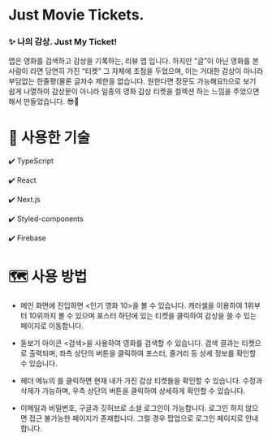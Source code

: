 # Just Movie Tickets.

### ✨ 나의 감상. Just My Ticket!

<Just Movie Tickets.> 앱은 영화를 검색하고 감상을 기록하는, 리뷰 앱 입니다. 하지만 "글”이 아닌 영화를 본 사람이 라면 당연히 가진 “티켓” 그 자체에 초점을 두었으며, 이는 거대한 감상이 아니라 부담없는 한줄평(물론 글자수 제한을 없습니다. 원한다면 장문도 가능해요!)으로 보기 쉽게 나열하여 감상문이 아니라 일종의 영화 감상 티켓을 컬렉션 하는 느낌을 주었으면 해서 만들었습니다. 😎🍿

# 📝 사용한 기술

✔️ TypeScript

✔️ React

✔️ Next.js

✔️ Styled-components

✔️ Firebase

# 🗺️ 사용 방법

- 메인 화면에 진입하면 <인기 영화 10>을 볼 수 있습니다. 캐러셀을 이용하여 1위부터 10위까지 볼 수 있으며 포스터 하단에 있는 티켓을 클릭하여 감상을 쓸 수 있는 페이지로 이동합니다.

- 돋보기 아이콘 <검색>을 사용하여 영화를 검색할 수 있습니다. 검색 결과는 티켓으로 출력되며, 좌측 상단의 <info> 버튼을 클릭하여 포스터, 줄거리 등 상세 정보를 확인할 수 있습니다.

- 헤더 메뉴의 <My Tickets>를 클릭하면 현재 내가 가진 감상 티켓들을 확인할 수 있습니다. 수정과 삭제가 가능하며, 우측 상단의 <info> 버튼을 클릭하여 상세하게 확인할 수 있습니다.

- 이메일과 비밀번호, 구글과 깃허브로 소셜 로그인이 가능합니다. 로그인 하지 않으면 접근 불가능한 페이지가 존재합니다. 그럴 경우 팝업으로 로그인 페이지로 안내합니다.
